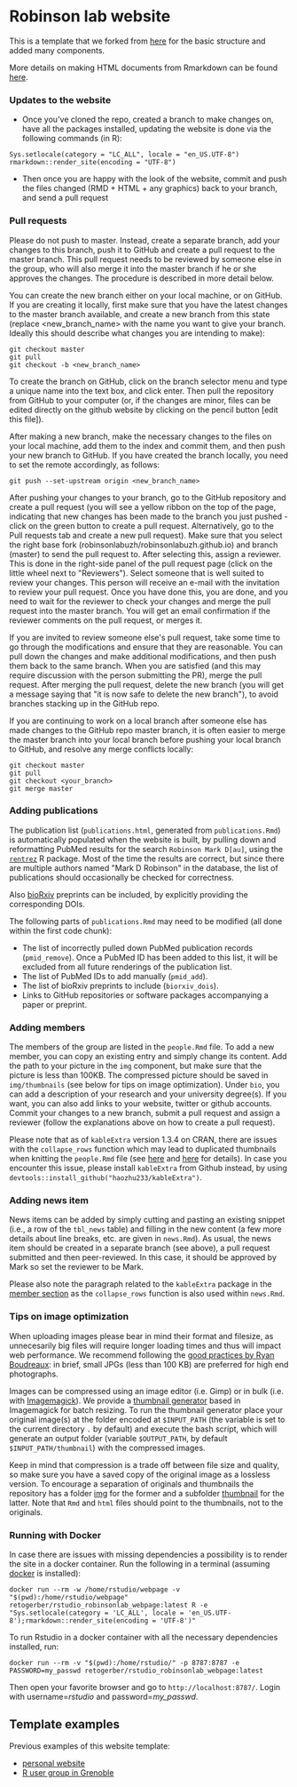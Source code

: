 # Robinson lab website

This is a template that we forked from [here](https://github.com/privefl/rmarkdown-website-template) for the basic structure and added many components.

More details on making HTML documents from Rmarkdown can be found [here](http://rmarkdown.rstudio.com/rmarkdown_websites.html).

### Updates to the website

- Once you've cloned the repo, created a branch to make changes on, have all the packages installed, updating the website is done via the following commands (in R):

```
Sys.setlocale(category = "LC_ALL", locale = "en_US.UTF-8")
rmarkdown::render_site(encoding = "UTF-8")
```
- Then once you are happy with the look of the website, commit and push the files changed (RMD + HTML + any graphics) back to your branch, and send a pull request

### Pull requests

Please do not push to master. Instead, create a separate branch, add your changes to this branch, push it to GitHub and create a pull request to the master branch. This pull request needs to be reviewed by someone else in the group, who will also merge it into the master branch if he or she approves the changes. The procedure is described in more detail below. 

You can create the new branch either on your local machine, or on GitHub. If you are creating it locally, first make sure that you have the latest changes to the master branch available, and create a new branch from this state (replace <new_branch_name> with the name you want to give your branch. Ideally this should describe what changes you are intending to make):

```
git checkout master
git pull
git checkout -b <new_branch_name>
```

To create the branch on GitHub, click on the branch selector menu and type a unique name into the text box, and click enter. Then pull the repository from GitHub to your computer (or, if the changes are minor, files can be edited directly on the github website by clicking on the pencil button [edit this file]). 

After making a new branch, make the necessary changes to the files on your local machine, add them to the index and commit them, and then push your new branch to GitHub. If you have created the branch locally, you need to set the remote accordingly, as follows: 

```
git push --set-upstream origin <new_branch_name>
```

After pushing your changes to your branch, go to the GitHub repository and create a pull request (you will see a yellow ribbon on the top of the page, indicating that new changes has been made to the branch you just pushed - click on the green button to create a pull request. Alternatively, go to the Pull requests tab and create a new pull request). Make sure that you select the right base fork (robinsonlabuzh/robinsonlabuzh.github.io) and branch (master) to send the pull request to. After selecting this, assign a reviewer. This is done in the right-side panel of the pull request page (click on the little wheel next to "Reviewers"). Select someone that is well suited to review your changes. This person will receive an e-mail with the invitation to review your pull request. Once you have done this, you are done, and you need to wait for the reviewer to check your changes and merge the pull request into the master branch. You will get an email confirmation if the reviewer comments on the pull request, or merges it. 

If you are invited to review someone else's pull request, take some time to go through the modifications and ensure that they are reasonable. You can pull down the changes and make additional modifications, and then push them back to the same branch. When you are satisfied (and this may require discussion with the person submitting the PR), merge the pull request. After merging the pull request, delete the new branch (you will get a message saying that "it is now safe to delete the new branch"), to avoid branches stacking up in the GitHub repo.

If you are continuing to work on a local branch after someone else has made changes to the GitHub repo master branch, it is often easier to merge the master branch into your local branch before pushing your local branch to GitHub, and resolve any merge conflicts locally:

```
git checkout master
git pull
git checkout <your_branch>
git merge master
```

### Adding publications

The publication list (`publications.html`, generated from `publications.Rmd`) is automatically populated when the website is built, by pulling down and reformatting PubMed results for the search `Robinson Mark D[au]`, using the [`rentrez`](https://cran.r-project.org/web/packages/rentrez/index.html) R package. Most of the time the results are correct, but since there are multiple authors named "Mark D Robinson" in the database, the list of publications should occasionally be checked for correctness. 

Also [bioRxiv](https://www.biorxiv.org/) preprints can be included, by explicitly providing the corresponding DOIs. 

The following parts of `publications.Rmd` may need to be modified (all done within the first code chunk):

- The list of incorrectly pulled down PubMed publication records (`pmid_remove`). Once a PubMed ID has been added to this list, it will be excluded from all future renderings of the publication list. 
- The list of PubMed IDs to add manually (`pmid_add`).
- The list of bioRxiv preprints to include (`biorxiv_dois`).
- Links to GitHub repositories or software packages accompanying a paper or preprint. 

### Adding members

The members of the group are listed in the `people.Rmd` file. To add a new member, you can copy an existing entry and simply change its content. Add the path to your picture in the `img` component, but make sure that the picture is less than 100KB. The compressed picture should be saved in `img/thumbnails` (see below for tips on image optimization). Under `bio`, you can add a description of your research and your university degree(s). If you want, you can also add links to your website, twitter or github accounts. Commit your changes to a new branch, submit a pull request and assign a reviewer (follow the explanations above on how to create a pull request).

Please note that as of `kableExtra` version 1.3.4 on CRAN, there are issues with the `collapse_rows` function which may lead to duplicated thumbnails when knitting the `people.Rmd` file (see [here](https://github.com/haozhu233/kableExtra/issues/596) and [here](https://github.com/haozhu233/kableExtra/issues/624) for details). In case you encounter this issue, please install `kableExtra` from Github instead, by using `devtools::install_github("haozhu233/kableExtra")`.

### Adding news item

News items can be added by simply cutting and pasting an existing snippet (i.e., a row of the `tbl_news` table) and filling in the new content (a few more details about line breaks, etc. are given in `news.Rmd`).  As usual, the news item should be created in a separate branch (see above), a pull request submitted and then peer-reviewed.  In this case, it should be approved by Mark so set the reviewer to be Mark.

Please also note the paragraph related to the `kableExtra` package in the [member section](#adding-members) as the `collapse_rows` function is also used within `news.Rmd`.

### Tips on image optimization

When uploading images please bear in mind their format and filesize, as unnecesarily big files will require longer loading times and thus will impact web performance. We recommend following the [good practices by Ryan Boudreaux](https://www.techrepublic.com/blog/web-designer/tips-for-optimizing-your-web-images/): in brief, small JPGs (less than 100 KB) are preferred for high end photographs.

Images can be compressed using an image editor (i.e. Gimp) or in bulk (i.e. with [Imagemagick](https://www.imagemagick.org/script/index.php)). We provide a [thumbnail generator](https://github.com/robinsonlabuzh/robinsonlabuzh.github.io/blob/master/utils/bulk_thumbnail_generator.sh) based in Imagemagick for batch resizing. To run the thumbnail generator place your original image(s) at the folder encoded at `$INPUT_PATH` (the variable is set to the current directory `.` by default) and execute the bash script, which will generate an output folder (variable `$OUTPUT_PATH`, by default `$INPUT_PATH/thumbnail`) with the compressed images.

Keep in mind that compression is a trade off between file size and quality, so make sure you have a saved copy of the original image as a lossless version. To encourage a separation of originals and thumbnails the repository has a folder [img](https://github.com/robinsonlabuzh/robinsonlabuzh.github.io/tree/master/img) for the former and a subfolder [thumbnail](https://github.com/robinsonlabuzh/robinsonlabuzh.github.io/tree/master/img/thumbnail) for the latter. Note that `Rmd` and `html` files should point to the thumbnails, not to the originals.

### Running with Docker

In case there are issues with missing dependencies a possibility is to render the site in a docker container. Run the following in a terminal (assuming [docker](https://docs.docker.com/engine/install/) is installed):
```
docker run --rm -w /home/rstudio/webpage -v "$(pwd):/home/rstudio/webpage" retogerber/rstudio_robinsonlab_webpage:latest R -e "Sys.setlocale(category = 'LC_ALL', locale = 'en_US.UTF-8');rmarkdown::render_site(encoding = 'UTF-8')"
```


To run Rstudio in a docker container with all the necessary dependencies installed, run:
```
docker run --rm -v "$(pwd):/home/rstudio/" -p 8787:8787 -e PASSWORD=my_passwd retogerber/rstudio_robinsonlab_webpage:latest 
```
Then open your favorite browser and go to `http://localhost:8787/`. Login with username=*rstudio* and password=*my_passwd*.




## Template examples

Previous examples of this website template:
- [personal website](https://privefl.github.io/)
- [R user group in Grenoble](https://r-in-grenoble.github.io/)
